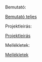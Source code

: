 Bemutató:
<p><a href="https://github.com/lukrecia602/project/blob/documentation/Valutav%C3%A1lt%C3%B3_teljes_t%C3%B6m%C3%B6ritett.pptx">Bemutató teljes</a></p>
Projektleirás:
<p><a href="https://github.com/lukrecia602/project/blob/documentation/Projektfeladat%20leir%C3%A1s.docx">Projektleirás</a></p>
Mellékletek:
<p><a href="https://github.com/lukrecia602/project/blob/documentation/Mell%C3%A9kletek.docx">Mellékletek</a></p>
